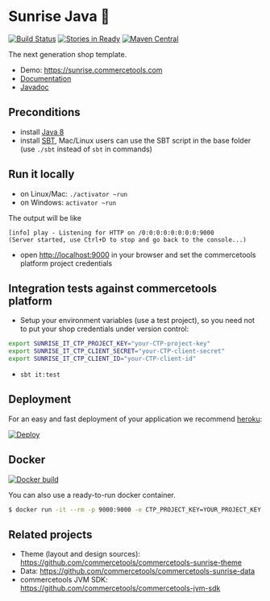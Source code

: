 Sunrise Java :sunrise:
==============

[![Build Status](https://travis-ci.org/commercetools/commercetools-sunrise-java.png?branch=master)](https://travis-ci.org/commercetools/commercetools-sunrise-java) [![Stories in Ready](https://badge.waffle.io/commercetools/commercetools-sunrise-java.png?label=ready&title=Ready)](https://waffle.io/commercetools/commercetools-sunrise-java)
[![Maven Central](https://maven-badges.herokuapp.com/maven-central/com.commercetools.sunrise/commercetools-sunrise_2.11/badge.svg)](https://maven-badges.herokuapp.com/maven-central/com.commercetools.sunrise/commercetools-sunrise_2.11)

The next generation shop template.

* Demo: https://sunrise.commercetools.com
* [Documentation](https://github.com/commercetools/commercetools-sunrise-java/blob/master/ONBOARDING.md)
* [Javadoc](https://commercetools.github.io/commercetools-sunrise-java/javadoc/index.html)

## Preconditions

* install [Java 8](http://www.oracle.com/technetwork/java/javase/downloads/jdk8-downloads-2133151.html)
* install [SBT](http://www.scala-sbt.org/release/docs/Setup.html), Mac/Linux users can use the SBT script in the base folder (use `./sbt` instead of `sbt` in commands)

## Run it locally

* on Linux/Mac: `./activator ~run` 
* on Windows: `activator ~run`

The output will be like

```
[info] play - Listening for HTTP on /0:0:0:0:0:0:0:0:9000
(Server started, use Ctrl+D to stop and go back to the console...)
```

* open <a href="http://localhost:9000">http://localhost:9000</a> in your browser and set the commercetools platform project credentials

## Integration tests against commercetools platform

* Setup your environment variables (use a test project), so you need not to put your shop credentials under version control:

```bash
export SUNRISE_IT_CTP_PROJECT_KEY="your-CTP-project-key"
export SUNRISE_IT_CTP_CLIENT_SECRET="your-CTP-client-secret"
export SUNRISE_IT_CTP_CLIENT_ID="your-CTP-client-id"
```
* `sbt it:test`

## Deployment

For an easy and fast deployment of your application we recommend [heroku](https://www.heroku.com):

<a href="https://heroku.com/deploy?template=https://github.com/commercetools/commercetools-sunrise-java/tree/v0.6.0"><img src="https://www.herokucdn.com/deploy/button.png" alt="Deploy"></a>

## Docker

[![Docker build](http://dockeri.co/image/sphereio/sunrise)](https://registry.hub.docker.com/u/sphereio/sunrise/)

You can also use a ready-to-run docker container.

```bash
$ docker run -it --rm -p 9000:9000 -e CTP_PROJECT_KEY=YOUR_PROJECT_KEY -e CTP_CLIENT_ID=YOUR_CLIENT_ID -e CTP_CLIENT_SECRET=YOUR_CLIENT_SECRET -e APPLICATION_SECRET=YOUR_PLAY_APPLICATION_SECRET sphereio/sunrise
```

## Related projects

* Theme (layout and design sources): https://github.com/commercetools/commercetools-sunrise-theme
* Data: https://github.com/commercetools/commercetools-sunrise-data
* commercetools JVM SDK: https://github.com/commercetools/commercetools-jvm-sdk
